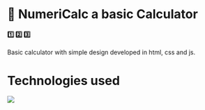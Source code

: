#  🔢 NumeriCalc a basic Calculator

####  1️⃣ 2️⃣ 3️⃣
Basic calculator with simple design developed in html, css and js.

# Technologies used

<p align="left">
  <a href="https://devdocs.io/">
    <img src="https://skillicons.dev/icons?i=js,css,html&perline=12" />
  </a>
</p>




